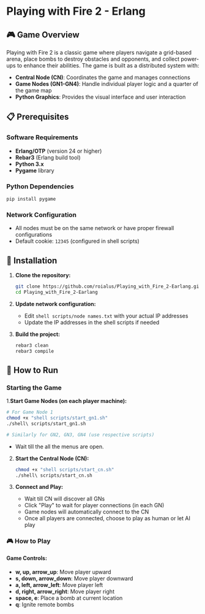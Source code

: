 # Playing with Fire 2 - Erlang

## 🎮 Game Overview

Playing with Fire 2 is a classic game where players navigate a grid-based arena, place bombs to destroy obstacles and opponents, and collect power-ups to enhance their abilities. The game is built as a distributed system with:

- **Central Node (CN)**: Coordinates the game and manages connections
- **Game Nodes (GN1-GN4)**: Handle individual player logic and a quarter of the game map
- **Python Graphics**: Provides the visual interface and user interaction

## 📋 Prerequisites

### Software Requirements
- **Erlang/OTP** (version 24 or higher)
- **Rebar3** (Erlang build tool)
- **Python 3.x**
- **Pygame** library

### Python Dependencies
```bash
pip install pygame
```

### Network Configuration
- All nodes must be on the same network or have proper firewall configurations
- Default cookie: `12345` (configured in shell scripts)

## 🚀 Installation

1. **Clone the repository:**
   ```bash
   git clone https://github.com/roialus/Playing_with_Fire_2-Earlang.git
   cd Playing_with_Fire_2-Earlang
   ```

2. **Update network configuration:**
   - Edit `shell scripts/node names.txt` with your actual IP addresses
   - Update the IP addresses in the shell scripts if needed

3. **Build the project:**
   ```bash
   rebar3 clean
   rebar3 compile
   ```

## 🎯 How to Run

### Starting the Game

1.**Start Game Nodes (on each player machine):**
   ```bash
   # For Game Node 1
   chmod +x "shell scripts/start_gn1.sh"
   ./shell\ scripts/start_gn1.sh
   
   # Similarly for GN2, GN3, GN4 (use respective scripts)
   ```
  - Wait till the all the menus are open.

2. **Start the Central Node (CN):**
   ```bash
   chmod +x "shell scripts/start_cn.sh"
   ./shell\ scripts/start_cn.sh
   ```
 
4. **Connect and Play:**
   - Wait till CN will discover all GNs
   - Click "Play" to wait for player connections (in each GN)
   - Game nodes will automatically connect to the CN
   - Once all players are connected, choose to play as human or let AI play

### 🎮 How to Play

#### Game Controls:
- **w, up, arrow_up**:        Move player upward
- **s, down, arrow_down**:    Move player downward  
- **a, left, arrow_left**:    Move player left
- **d, right, arrow_right**:  Move player right
- **space, e**:               Place a bomb at current location
- **q**:                      Ignite remote bombs
